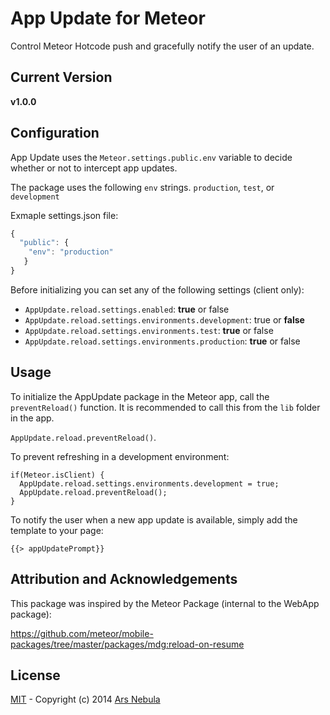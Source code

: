 # App Update for Meteor

Control Meteor Hotcode push and gracefully notify the user of an update.

## Current Version
**v1.0.0**

## Configuration

App Update uses the ``Meteor.settings.public.env`` variable to decide whether or not to intercept app updates.

The package uses the following ``env`` strings. ``production``, ``test``, or ``development``

Exmaple settings.json file:
```js
{
  "public": {
    "env": "production"
   }
}
```

Before initializing you can set any of the following settings (client only):

* ``AppUpdate.reload.settings.enabled``: **true** or false
* ``AppUpdate.reload.settings.environments.development``: true or **false**
* ``AppUpdate.reload.settings.environments.test``: **true** or false
* ``AppUpdate.reload.settings.environments.production``: **true** or false

## Usage

To initialize the AppUpdate package in the Meteor app, call the ``preventReload()`` function. It is recommended to call this from the ``lib`` folder in the app.

``AppUpdate.reload.preventReload()``.

To prevent refreshing in a development environment:

    if(Meteor.isClient) {
      AppUpdate.reload.settings.environments.development = true;
      AppUpdate.reload.preventReload();
    }

To notify the user when a new app update is available, simply add the template to your page:

``{{> appUpdatePrompt}}``

## Attribution and Acknowledgements

This package was inspired by the Meteor Package (internal to the WebApp package):

https://github.com/meteor/mobile-packages/tree/master/packages/mdg:reload-on-resume

## License

[MIT](http://choosealicense.com/licenses/mit/) -
Copyright (c) 2014 [Ars Nebula](http://www.arsnebula.com)
